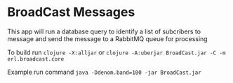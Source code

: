 # BroadCast Messages

This app will run a database query to identify a list of subcribers to message and send the message to a RabbitMQ queue for processing

To build run `clojure -X:alljar` or `clojure -A:uberjar BroadCast.jar -C -m erl.broadcast.core`

Example run command `java -Ddenom.band=100 -jar BroadCast.jar `